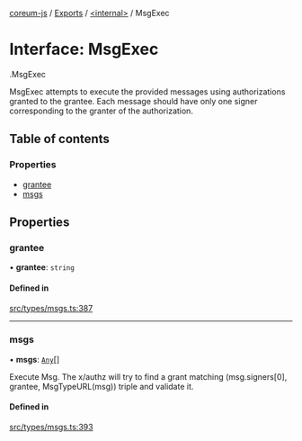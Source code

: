 [coreum-js](../README.md) / [Exports](../modules.md) / [<internal\>](../modules/internal_.md) / MsgExec

# Interface: MsgExec

[<internal>](../modules/internal_.md).MsgExec

MsgExec attempts to execute the provided messages using
authorizations granted to the grantee. Each message should have only
one signer corresponding to the granter of the authorization.

## Table of contents

### Properties

- [grantee](internal_.MsgExec.md#grantee)
- [msgs](internal_.MsgExec.md#msgs)

## Properties

### grantee

• **grantee**: `string`

#### Defined in

[src/types/msgs.ts:387](https://github.com/PulsaraIO/coreum-js/blob/63824e3/src/types/msgs.ts#L387)

___

### msgs

• **msgs**: [`Any`](../modules/internal_.md#any)[]

Execute Msg.
The x/authz will try to find a grant matching (msg.signers[0], grantee, MsgTypeURL(msg))
triple and validate it.

#### Defined in

[src/types/msgs.ts:393](https://github.com/PulsaraIO/coreum-js/blob/63824e3/src/types/msgs.ts#L393)
